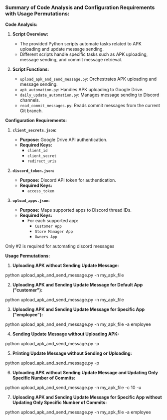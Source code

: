### Summary of Code Analysis and Configuration Requirements with Usage Permutations:

**Code Analysis:**

1. **Script Overview:**
   - The provided Python scripts automate tasks related to APK uploading and update message sending.
   - Different scripts handle specific tasks such as APK uploading, message sending, and commit message retrieval.

2. **Script Functions:**
   - `upload_apk_and_send_message.py`: Orchestrates APK uploading and message sending.
   - `apk_automation.py`: Handles APK uploading to Google Drive.
   - `daily_update_automation.py`: Manages message sending to Discord channels.
   - `read_commit_messages.py`: Reads commit messages from the current Git branch.

**Configuration Requirements:**

1. **`client_secrets.json`:**
   - **Purpose:** Google Drive API authentication.
   - **Required Keys:**
     - `client_id`
     - `client_secret`
     - `redirect_uris`

2. **`discord_token.json`:**
   - **Purpose:** Discord API token for authentication.
   - **Required Keys:**
     - `access_token`

3. **`upload_apps.json`:**
   - **Purpose:** Maps supported apps to Discord thread IDs.
   - **Required Keys:**
     - For each supported app:
       - `Customer App`
       - `Store Manager App`
       - `Owners App`

Only #2 is required for automating discord messages

**Usage Permutations:**

1. **Uploading APK without Sending Update Message:**

python upload_apk_and_send_message.py -n my_apk_file

2. **Uploading APK and Sending Update Message for Default App ("customer"):**

python upload_apk_and_send_message.py -n my_apk_file

3. **Uploading APK and Sending Update Message for Specific App ("employee"):**

python upload_apk_and_send_message.py -n my_apk_file -a employee

4. **Sending Update Message without Uploading APK:**

python upload_apk_and_send_message.py -p


5. **Printing Update Message without Sending or Uploading:**

python upload_apk_and_send_message.py -p

6. **Uploading APK without Sending Update Message and Updating Only Specific Number of Commits:**

python upload_apk_and_send_message.py -n my_apk_file -c 10 -u

7. **Uploading APK and Sending Update Message for Specific App without Updating Only Specific Number of Commits:**

python upload_apk_and_send_message.py -n my_apk_file -a employee